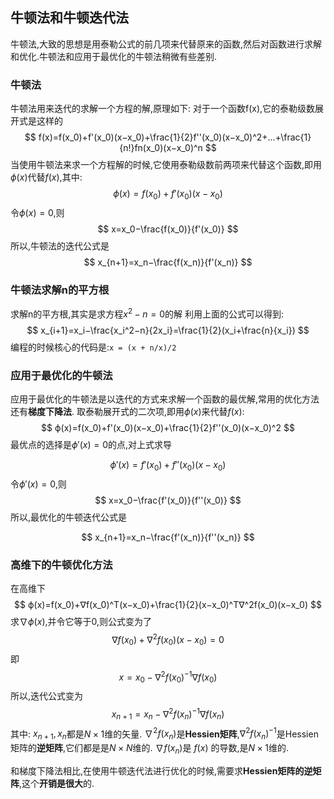 ## 牛顿法和牛顿迭代法

牛顿法,大致的思想是用泰勒公式的前几项来代替原来的函数,然后对函数进行求解和优化.牛顿法和应用于最优化的牛顿法稍微有些差别.

### 牛顿法
牛顿法用来迭代的求解一个方程的解,原理如下:
对于一个函数f(x),它的泰勒级数展开式是这样的
$$
    f(x)=f(x_0)+f'(x_0)(x−x_0)+\frac{1}{2}f''(x_0)(x−x_0)^2+...+\frac{1}{n!}fn(x_0)(x−x_0)^n
$$
当使用牛顿法来求一个方程解的时候,它使用泰勒级数前两项来代替这个函数,即用$ϕ(x)$代替$f(x)$,其中:
$$
    ϕ(x)=f(x_0)+f'(x_0)(x−x_0)
$$
令$ϕ(x)=0$,则 
$$
    x=x_0−\frac{f(x_0)}{f'(x_0)}
$$
所以,牛顿法的迭代公式是
$$
    x_{n+1}=x_n−\frac{f(x_n)}{f'(x_n)}
$$

### 牛顿法求解n的平方根
求解n的平方根,其实是求方程$x^2−n=0$的解
利用上面的公式可以得到:
$$
    x_{i+1}=x_i−\frac{x_i^2−n}{2x_i}=\frac{1}{2}(x_i+\frac{n}{x_i})
$$
编程的时候核心的代码是:`x = (x + n/x)/2`

### 应用于最优化的牛顿法
应用于最优化的牛顿法是以迭代的方式来求解一个函数的最优解,常用的优化方法还有**梯度下降法**.
取泰勒展开式的二次项,即用$ϕ(x)$来代替$f(x)$:
$$
    ϕ(x)=f(x_0)+f'(x_0)(x−x_0)+\frac{1}{2}f''(x_0)(x−x_0)^2
$$
最优点的选择是$ϕ'(x)=0$的点,对上式求导

$$
    ϕ'(x)=f'(x_0)+f''(x_0)(x−x_0)
$$
令$ϕ'(x)=0$,则
$$
    x=x_0−\frac{f'(x_0)}{f''(x_0)}
$$
所以,最优化的牛顿迭代公式是

$$
    x_{n+1}=x_n−\frac{f'(x_n)}{f''(x_n)}
$$
### 高维下的牛顿优化方法
在高维下
$$
    ϕ(x)=f(x_0)+∇f(x_0)^T(x−x_0)+\frac{1}{2}(x−x_0)^T∇^2f(x_0)(x−x_0)
$$
求$∇ϕ(x)$,并令它等于0,则公式变为了
$$
    ∇f(x_0)+∇^2f(x_0)(x−x_0)=0
$$
即
$$
    x=x_0−∇^2f(x_0)^{−1}∇f(x_0)
$$
所以,迭代公式变为
$$
    x_{n+1}=x_n−∇^2f(x_n)^{−1}∇f(x_n)
$$
其中:
$x_{n+1},x_n$都是$N\times 1$维的矢量.
$∇^2f(x_n)$是**Hessien矩阵**,$∇^2f(x_n)^{−1}$是Hessien矩阵的**逆矩阵**,它们都是是$N\times N$维的.
$∇f(x_n)$是 $f(x)$ 的导数,是$N\times 1$维的.

和梯度下降法相比,在使用牛顿迭代法进行优化的时候,需要求**Hessien矩阵的逆矩阵**,这个**开销是很大**的.